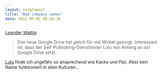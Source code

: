 ```yaml
---
layout: singlepost
title: "Bad company names"
date: 2012-05-02 08:28:36
---
```

[Leander Wattig](http://leanderwattig.de/index.php/2012/04/30/self-publishing-dienstleister-lulu-bietet-ein-klick-publikation-von-google-drive-dokumenten):
> Das neue Google Drive hat gleich für viel Wirbel gesorgt. Interessant ist, dass der Self-Publishing-Dienstleister Lulu von Anfang an auf Google Drive setzt.

[Lulu](http://ostarrichi.org/wort-11525-reise-at-Lulu.html) finde ich ungefähr so ansprechend wie Kacka und Pipi. Aber kein Name funktioniert in allen Kulturen...
